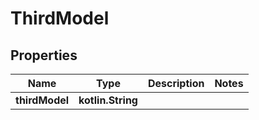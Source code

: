 
# ThirdModel

## Properties
Name | Type | Description | Notes
------------ | ------------- | ------------- | -------------
**thirdModel** | **kotlin.String** |  | 



